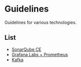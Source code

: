 # Guidelines

Guidelines for various technologies.

## List

* [SonarQube CE](./sonarqube/howto.md)
* [Grafana Labs + Prometheus](./grafana_labs_prometheus/howto.md)
* [Kafka](./kafka/howto.md)
